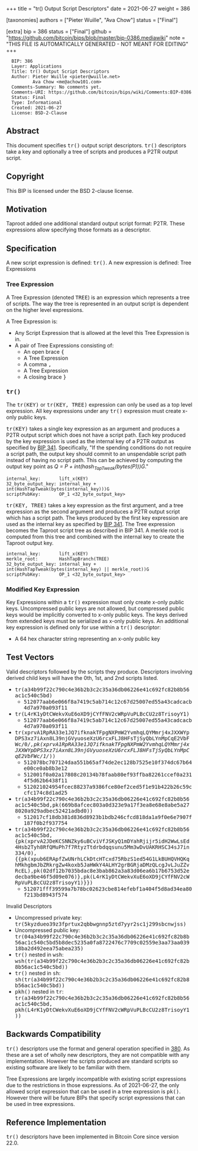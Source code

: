 
+++
title = "tr() Output Script Descriptors"
date = 2021-06-27
weight = 386

[taxonomies]
authors = ["Pieter Wuille", "Ava Chow"]
status = ["Final"]

[extra]
bip = 386
status = ["Final"]
github = "https://github.com/bitcoin/bips/blob/master/bip-0386.mediawiki"
note = "THIS FILE IS AUTOMATICALLY GENERATED - NOT MEANT FOR EDITING"
+++

```
  BIP: 386
  Layer: Applications
  Title: tr() Output Script Descriptors
  Author: Pieter Wuille <pieter@wuille.net>
          Ava Chow <me@achow101.com>
  Comments-Summary: No comments yet.
  Comments-URI: https://github.com/bitcoin/bips/wiki/Comments:BIP-0386
  Status: Final
  Type: Informational
  Created: 2021-06-27
  License: BSD-2-Clause
```

<h2>Abstract</h2>


This document specifies <tt>tr()</tt> output script descriptors.
<tt>tr()</tt> descriptors take a key and optionally a tree of scripts and produces a P2TR output script.

<h2>Copyright</h2>


This BIP is licensed under the BSD 2-clause license.

<h2>Motivation</h2>


Taproot added one additional standard output script format: P2TR.
These expressions allow specifying those formats as a descriptor.

<h2>Specification</h2>


A new script expression is defined: <tt>tr()</tt>.
A new expression is defined: Tree Expressions

<h3>Tree Expression</h3>


A Tree Expression (denoted <tt>TREE</tt>) is an expression which represents a tree of scripts.
The way the tree is represented in an output script is dependent on the higher level expressions.

A Tree Expression is:
*  Any Script Expression that is allowed at the level this Tree Expression is in.
*  A pair of Tree Expressions consisting of:
    *  An open brace <tt>{</tt>
    *  A Tree Expression
    *  A comma <tt>,</tt>
    *  A Tree Expression
    *  A closing brace <tt>}</tt>


<h3><tt>tr()</tt></h3>


The <tt>tr(KEY)</tt> or <tt>tr(KEY, TREE)</tt> expression can only be used as a top level expression.
All key expressions under any <tt>tr()</tt> expression must create x-only public keys.

<tt>tr(KEY)</tt> takes a single key expression as an argument and produces a P2TR output script which does not have a script path.
Each key produced by the key expression is used as the internal key of a P2TR output as specified by <a href="/341" target="_blank">BIP 341</a>.
Specifically, "If the spending conditions do not require a script path, the output key should commit to an unspendable script path instead of having no script path.
This can be achieved by computing the output key point as _Q = P + int(hash<sub>TapTweak</sub>(bytes(P)))G_."

```
internal_key:       lift_x(KEY)
32_byte_output_key: internal_key + int(HashTapTweak(bytes(internal_key)))G
scriptPubKey:       OP_1 <32_byte_output_key>
```

<tt>tr(KEY, TREE)</tt> takes a key expression as the first argument, and a tree expression as the second argument and produces a P2TR output script which has a script path.
The keys produced by the first key expression are used as the internal key as specified by <a href="/341" target="_blank">BIP 341</a>.
The Tree expression becomes the Taproot script tree as described in BIP 341.
A merkle root is computed from this tree and combined with the internal key to create the Taproot output key.

```
internal_key:       lift_x(KEY)
merkle_root:        HashTapBranch(TREE)
32_byte_output_key: internal_key + int(HashTapTweak(bytes(internal_key) || merkle_root))G
scriptPubKey:       OP_1 <32_byte_output_key>
```

<h3>Modified Key Expression</h3>


Key Expressions within a <tt>tr()</tt> expression must only create x-only public keys.
Uncompressed public keys are not allowed, but compressed public keys would be implicitly converted to x-only public keys.
The keys derived from extended keys must be serialized as x-only public keys.
An additional key expression is defined only for use within a <tt>tr()</tt> descriptor:

*  A 64 hex character string representing an x-only public key


<h2>Test Vectors</h2>


Valid descriptors followed by the scripts they produce. Descriptors involving derived child keys will have the 0th, 1st, and 2nd scripts listed.

*  <tt>tr(a34b99f22c790c4e36b2b3c2c35a36db06226e41c692fc82b8b56ac1c540c5bd)</tt>
    *  <tt>512077aab6e066f8a7419c5ab714c12c67d25007ed55a43cadcacb4d7a970a093f11</tt>
*  <tt>tr(L4rK1yDtCWekvXuE6oXD9jCYfFNV2cWRpVuPLBcCU2z8TrisoyY1)</tt>
    *  <tt>512077aab6e066f8a7419c5ab714c12c67d25007ed55a43cadcacb4d7a970a093f11</tt>
*  <tt>tr(xprvA1RpRA33e1JQ7ifknakTFpgNXPmW2YvmhqLQYMmrj4xJXXWYpDPS3xz7iAxn8L39njGVyuoseXzU6rcxFLJ8HFsTjSyQbLYnMpCqE2VbFWc/0/*,pk(xprvA1RpRA33e1JQ7ifknakTFpgNXPmW2YvmhqLQYMmrj4xJXXWYpDPS3xz7iAxn8L39njGVyuoseXzU6rcxFLJ8HFsTjSyQbLYnMpCqE2VbFWc/1/*))</tt>
    *  <tt>512078bc707124daa551b65af74de2ec128b7525e10f374dc67b64e00ce0ab8b3e12</tt>
    *  <tt>512001f0a02a17808c20134b78faab80ef93ffba82261ccef0a2314f5d62b6438f11</tt>
    *  <tt>512021024954fcec88237a9386fce80ef2ced5f1e91b422b26c59ccfc174c8d1ad25</tt>
*  <tt>tr(a34b99f22c790c4e36b2b3c2c35a36db06226e41c692fc82b8b56ac1c540c5bd,pk(669b8afcec803a0d323e9a17f3ea8e68e8abe5a278020a929adbec52421adbd0))</tt>
    *  <tt>512017cf18db381d836d8923b1bdb246cfcd818da1a9f0e6e7907f187f0b2f937754</tt>
*  <tt>tr(a34b99f22c790c4e36b2b3c2c35a36db06226e41c692fc82b8b56ac1c540c5bd,{pk(xprvA2JDeKCSNNZky6uBCviVfJSKyQ1mDYahRjijr5idH2WwLsEd4Hsb2Tyh8RfQMuPh7f7RtyzTtdrbdqqsunu5Mm3wDvUAKRHSC34sJ7in334/0),{{pk(xpub6ERApfZwUNrhLCkDtcHTcxd75RbzS1ed54G1LkBUHQVHQKqhMkhgbmJbZRkrgZw4koxb5JaHWkY4ALHY2grBGRjaDMzQLcgJvLJuZZvRcEL),pk(02df12b7035bdac8e3bab862a3a83d06ea6b17b6753d52edecba9be46f5d09e076)},pk(L4rK1yDtCWekvXuE6oXD9jCYfFNV2cWRpVuPLBcCU2z8TrisoyY1)}})</tt>
    *  <tt>512071fff39599a7b78bc02623cbe814efebf1a404f5d8ad34ea80f213bd8943f574</tt>


Invalid Descriptors

*  Uncompressed private key: <tt>tr(5kyzdueo39z3fprtux2qbbwgnnp5ztd7yyr2sc1j299sbcnwjss)</tt>
*  Uncompressed public key: <tt>tr(04a34b99f22c790c4e36b2b3c2c35a36db06226e41c692fc82b8b56ac1c540c5bd5b8dec5235a0fa8722476c7709c02559e3aa73aa03918ba2d492eea75abea235)</tt>
*  <tt>tr()</tt> nested in <tt>wsh</tt>: <tt>wsh(tr(a34b99f22c790c4e36b2b3c2c35a36db06226e41c692fc82b8b56ac1c540c5bd))</tt>
*  <tt>tr()</tt> nested in <tt>sh</tt>: <tt>sh(tr(a34b99f22c790c4e36b2b3c2c35a36db06226e41c692fc82b8b56ac1c540c5bd))</tt>
*  <tt>pkh()</tt> nested in <tt>tr</tt>: <tt>tr(a34b99f22c790c4e36b2b3c2c35a36db06226e41c692fc82b8b56ac1c540c5bd, pkh(L4rK1yDtCWekvXuE6oXD9jCYfFNV2cWRpVuPLBcCU2z8TrisoyY1))</tt>


<h2>Backwards Compatibility</h2>


<tt>tr()</tt> descriptors use the format and general operation specified in <a href="/380" target="_blank">380</a>.
As these are a set of wholly new descriptors, they are not compatible with any implementation.
However the scripts produced are standard scripts so existing software are likely to be familiar with them.

Tree Expressions are largely incompatible with existing script expressions due to the restrictions in those expressions.
As of 2021-06-27, the only allowed script expression that can be used in a tree expression is <tt>pk()</tt>.
However there will be future BIPs that specify script expressions that can be used in tree expressions.

<h2>Reference Implementation</h2>


<tt>tr()</tt> descriptors have been implemented in Bitcoin Core since version 22.0.
